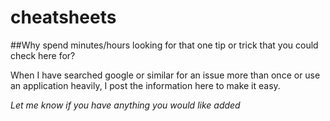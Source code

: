 # cheatsheets

##Why spend minutes/hours looking for that one tip or trick that you could check here for?

When I have searched google or similar for an issue more than once or use an application heavily, I post the information here to make it easy.

*Let me know if you have anything you would like added*

